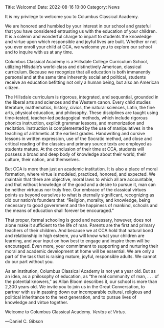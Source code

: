 Title: Welcome!
Date: 2022-08-16 10:00
Category: News


It is my privilege to welcome you to Columbus Classical Academy.

We are honored and humbled by your interest in our school and grateful that you have considered entrusting us with the education of your children. It is a solemn and wonderful charge to impart to students the knowledge and virtue upon which responsible and joyful lives are built. Whether or not you ever enroll your child at CCA, we welcome you to explore our school and to inquire with us at any time.

Columbus Classical Academy is a Hillsdale College Curriculum School, utilizing Hillsdale’s world-class and distinctively American, classical curriculum. Because we recognize that all education is both immanently personal and at the same time inherently social and political, students receive an education befitting not only a human being, but also an American citizen.

The Hillsdale curriculum is rigorous, integrated, and sequential, grounded in the liberal arts and sciences and the Western canon. Every child studies literature, mathematics, history, civics, the natural sciences, Latin, the fine arts, physical education, and philosophy. These disciplines are taught using time-tested, teacher-led pedagogical methods, which include rigorous phonics instruction, explicit grammar lessons, and memorization and recitation. Instruction is complemented by the use of manipulatives in the teaching of arithmetic at the earliest grades. Handwriting and cursive lessons in written expression, use of the Socratic method, and close and critical reading of the classics and primary source texts are employed as students mature. At the conclusion of their time at CCA, students will possess a broad and deep body of knowledge about their world, their culture, their nation, and themselves.

But CCA is more than just an academic institution. It is also a place of moral formation, where virtue is modeled, practiced, honored, and expected. We maintain that there are objective, moral laws to which all are accountable, and that without knowledge of the good and a desire to pursue it, man can be neither virtuous nor truly free. Our embrace of the classical virtues points us beyond ourselves to what is eternally significant, recognizing as did our nation’s founders that: “Religion, morality, and knowledge, being necessary to good government and the happiness of mankind, schools and the means of education shall forever be encouraged.”

That proper, formal schooling is good and necessary, however, does not alone make it sufficient to the life of man. Parents are the first and primary teachers of their children. And because we at CCA hold that natural bond and relationship in high esteem, you will know what your children are learning, and your input on how best to engage and inspire them will be encouraged. Even more, your commitment to supporting and nurturing their moral and academic development at home will be essential. We are only a part of the task that is raising mature, joyful, responsible adults. We cannot do our part without you.

As an institution, Columbus Classical Academy is not yet a year old. But as an idea, as a philosophy of education, as “the real community of man, . . . of the potential knowers,” as Allan Bloom describes it, our school is more than 2,300 years old. We invite you to join us in the Great Conversation, to partner with us in passing down our incomparable cultural, religious and political inheritance to the next generation, and to pursue lives of knowledge and virtue together.

Welcome to Columbus Classical Academy. *Veritas et Virtus.*

—Daniel C. Gibson